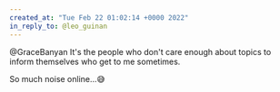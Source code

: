 ```yaml
---
created_at: "Tue Feb 22 01:02:14 +0000 2022"
in_reply_to: @leo_guinan
---
```


@GraceBanyan It's the people who don't care enough about topics to inform themselves who get to me sometimes. 

So much noise online...😅